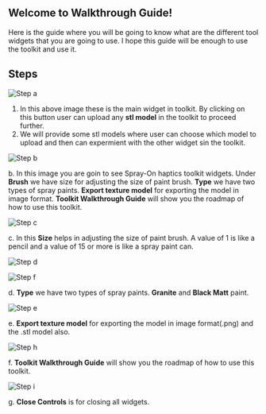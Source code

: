 ## Welcome to Walkthrough Guide!

Here is the guide where you will be going to know what are the different tool widgets that you are going to use. I hope this guide will be enough to use the toolkit and use it.  

## Steps


![Step a](/threeJs/docs/assets/a.jpg)



1. In this above image these is the main widget in toolkit. By clicking on this button user can upload any **stl model** in the toolkit to proceed further. 
2. We will provide some stl models where user can choose which model to upload and then can expermient with the other widget sin the toolkit.


![Step b](/threeJs/docs/assets/b.jpg)


b. In this image you are goin to see Spray-On haptics toolkit widgets. Under **Brush** we have size for adjusting the size of paint brush. **Type** we have two types of spray paints. **Export texture model** for exporting the model in image format. **Toolkit Walkthrough Guide** will show you the roadmap of how to use this toolkit.

![Step c](/threeJs/docs/assets/c.jpg)

c. In this **Size** helps in adjusting the size of paint brush. A value of 1 is like a pencil and a value of 15 or more is like a spray paint can.



![Step d](/threeJs/docs/assets/d.jpg) 

![Step f](/threeJs/docs/assets/f.jpg)



d. **Type** we have two types of spray paints. **Granite** and **Black Matt** paint.


![Step e](/threeJs/docs/assets/e.jpg)



e. **Export texture model** for exporting the model in image format(.png) and the .stl model also.


![Step h](/threeJs/docs/assets/h.jpg)


f. **Toolkit Walkthrough Guide** will show you the roadmap of how to use this toolkit.



![Step i](/threeJs/docs/assets/i.jpg)


g. **Close Controls** is for closing all widgets.



<!--Here is the code ofsome basic examples that I created for learning Javascript. JavaScript, are called “dynamically typed”, meaning that there exist data types, but variables are not bound to any of them.]

### Day 1

[Things that I learned today:1. **Relative path:** A relative path needs to be combined with another path in order to access a file. For example, joe/foo is a relative path. Without more information, a program cannot reliably locate the joe/foo directory in the file system. 2. **Absolute path:** An absolute path always contains the root element and the complete directory list required to locate the file. For example, `/home/sally/statusReport` is an absolute path. All of the information needed to locate the file is contained in the path string. For more details see [What is a path?](https://docs.oracle.com/javase/tutorial/essential/io/path.html). ]

```markdown
<html>

<head>

<body>
    <script src="./alert.js">

    </script>
</body>
</head>

</html>
# Header 1
## Header 2
### Header 3

- Bulleted
- List

1. Numbered
2. List

**Bold** and _Italic_ and `Code` text

[Link](url) and ![Image](src)
```
For more details see [Hello World Example](https://javascript.info/hello-world).

-->

